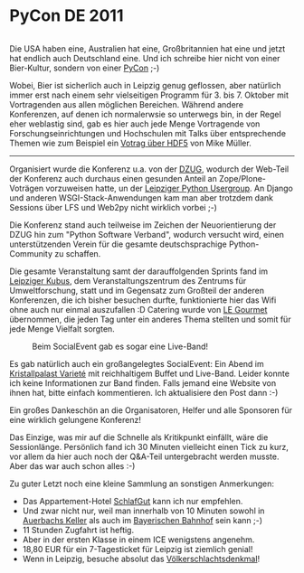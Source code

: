 # PyCon DE 2011

<figure>
<img src="http://photos.h10n.me/Conferences/PyConDE-2011/i-vD26LKL/0/M/DSC1562-M.jpg" alt="" />
</figure>

Die USA haben eine, Australien hat eine, Großbritannien hat eine und jetzt hat
endlich auch Deutschland eine. Und ich schreibe hier nicht von einer
Bier-Kultur, sondern von einer [PyCon][pycon] ;-)

Wobei, Bier ist sicherlich auch in Leipzig genug  geflossen, aber natürlich
immer erst nach einem sehr vielseitigen Programm für 3. bis 7. Oktober mit
Vortragenden aus allen möglichen Bereichen. Während andere Konferenzen, auf
denen ich normalerwsie so unterwegs bin, in der Regel eher weblastig sind, gab
es hier auch jede Menge Vortragende von Forschungseinrichtungen und
Hochschulen mit Talks über entsprechende Themen wie zum Beispiel ein [Votrag
über HDF5][hdf5] von Mike Müller. 

-------------------

Organisiert wurde die Konferenz u.a. von der [DZUG][1], wodurch der Web-Teil
der Konferenz auch durchaus einen gesunden Anteil an Zope/Plone-Voträgen
vorzuweisen hatte, un der [Leipziger Python Usergroup][lpug]. An Django und
anderen WSGI-Stack-Anwendungen kam man aber trotzdem dank Sessions über LFS
und Web2py nicht wirklich vorbei ;-)

Die Konferenz stand auch teilweise im Zeichen der Neuorientierung der DZUG hin
zum "Python Software Verband", wodurch versucht wird, einen unterstützenden
Verein für die gesamte deutschsprachige Python-Community zu schaffen.

Die gesamte Veranstaltung samt der darauffolgenden Sprints fand im [Leipziger
Kubus][kubus], dem Veranstaltungszentrum des Zentrums für Umweltforschung,
statt und im Gegensatz zum Großteil der anderen Konferenzen, die ich bisher
besuchen durfte, funktionierte hier das Wifi ohne auch nur einmal auszufallen
:D Catering wurde von [LE Gourmet][legourmet] übernommen, die jeden Tag
unter ein anderes Thema stellten und somit für jede Menge Vielfalt sorgten.

<figure>
<img src="http://photos.h10n.me/Conferences/PyConDE-2011/i-Z6tNP2f/0/M/DSC1725-M.jpg" alt="" />
<figcaption>Beim SocialEvent gab es sogar eine Live-Band!</figcaption>
</figure>

Es gab natürlich auch ein großangelegtes SocialEvent: Ein Abend im
[Kristallpalast Varieté][kristallpalast] mit reichhaltigem Buffet und
Live-Band. Leider konnte ich keine Informationen zur Band finden. Falls jemand
eine Website von ihnen hat, bitte einfach kommentieren. Ich aktualisiere den
Post dann :-)

Ein großes Dankeschön an die Organisatoren, Helfer und alle Sponsoren für eine
wirklich gelungene Konferenz!

Das Einzige, was mir auf die Schnelle als Kritikpunkt einfällt, wäre die
Sessionlänge. Persönlich fand ich 30 Minuten vielleicht einen Tick zu kurz,
vor allem da hier auch noch der Q&A-Teil untergebracht werden musste. Aber das
war auch schon alles :-)

Zu guter Letzt noch eine kleine Sammlung an sonstigen Anmerkungen:

* Das Appartement-Hotel [SchlafGut][sg] kann ich nur empfehlen.
* Und zwar nicht nur, weil man innerhalb von 10 Minuten sowohl in [Auerbachs
  Keller][ak] als auch im [Bayerischen Bahnhof][bb] sein kann ;-)
* 11 Stunden Zugfahrt ist heftig.
* Aber in der ersten Klasse in einem ICE wenigstens angenehm.
* 18,80 EUR für ein 7-Tagesticket für Leipzig ist ziemlich genial!
* Wenn in Leipzig, besuche absolut das [Völkerschlachtsdenkmal][vd]!

[1]: http://dzug.org/
[kubus]: http://leipziger-kubus.de/
[legourmet]: http://www.gourmet-leipzig.de/
[lpug]: http://www.python-academy.com/user-group/index.html
[hdf5]: http://de.pycon.org/2011/schedule/sessions/47/
[kristallpalast]: http://www.krystallpalast.de/
[pycon]: http://de.pycon.org/2011/
[bb]: http://www.bayerischer-bahnhof.de/de/startseite/index.html
[ak]: http://www.auerbachs-keller-leipzig.de/
[sg]: http://www.schlafgut-leipzig.de/de/appartementhotel/index.html
[vd]: http://de.wikipedia.org/wiki/V%C3%B6lkerschlachtdenkmal

